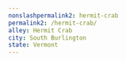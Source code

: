 ```yaml
---
﻿nonslashpermalink2: hermit-crab
permalink2: /hermit-crab/
alley: Hermit Crab
city: South Burlington
state: Vermont
---
```

